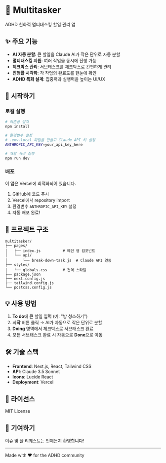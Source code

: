 # 🎯 Multitasker

ADHD 친화적 멀티태스킹 할일 관리 앱

## ✨ 주요 기능

- **AI 자동 분할**: 큰 할일을 Claude AI가 작은 단위로 자동 분할
- **멀티태스킹 지원**: 여러 작업을 동시에 진행 가능
- **체크박스 관리**: 서브태스크를 체크박스로 간편하게 관리
- **진행률 시각화**: 각 작업의 완료도를 한눈에 확인
- **ADHD 특화 설계**: 집중력과 실행력을 높이는 UI/UX

## 🚀 시작하기

### 로컬 실행

```bash
# 의존성 설치
npm install

# 환경변수 설정
# .env.local 파일을 만들고 Claude API 키 설정
ANTHROPIC_API_KEY=your_api_key_here

# 개발 서버 실행
npm run dev
```

### 배포

이 앱은 Vercel에 최적화되어 있습니다.

1. GitHub에 코드 푸시
2. Vercel에서 repository import
3. 환경변수 `ANTHROPIC_API_KEY` 설정
4. 자동 배포 완료!

## 📁 프로젝트 구조

```
multitasker/
├── pages/
│   ├── index.js          # 메인 앱 컴포넌트
│   └── api/
│       └── break-down-task.js  # Claude API 연동
├── styles/
│   └── globals.css       # 전역 스타일
├── package.json
├── next.config.js
├── tailwind.config.js
└── postcss.config.js
```

## 💡 사용 방법

1. **To do**에 큰 할일 입력 (예: "방 청소하기")
2. **시작** 버튼 클릭 → AI가 자동으로 작은 단위로 분할
3. **Doing** 영역에서 체크박스로 서브태스크 완료
4. 모든 서브태스크 완료 시 자동으로 **Done**으로 이동

## 🛠 기술 스택

- **Frontend**: Next.js, React, Tailwind CSS
- **API**: Claude 3.5 Sonnet
- **Icons**: Lucide React
- **Deployment**: Vercel

## 📝 라이선스

MIT License

## 🤝 기여하기

이슈 및 풀 리퀘스트는 언제든지 환영합니다!

---

Made with ❤️ for the ADHD community